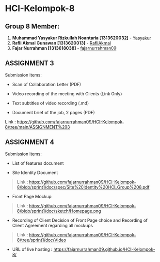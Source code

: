 # HCI-Kelompok-8
## Group 8 Member:
1. **Muhammad Yasyakur Rizkullah Noantaria [1313620032]** - [Yasyakur](https://github.com/Yasyakur)
2. **Rafli Akmal Gunawan [1313620013]** - [RafliAkmal](https://github.com/RafliAkmal)
3. **Fajar Nurrahman [1313618038]** - [fajarnurrahman09](https://github.com/fajarnurrahman09)

## ASSIGNMENT 3
Submission Items:
- Scan of Collaboration Letter (PDF)

- Video recording of the meeting with Clients (Link Only)

- Text subtitles of video recording (.md)

- Document brief of the job, 2 pages (PDF)

Link : https://github.com/fajarnurrahman09/HCI-Kelompok-8/tree/main/ASSIGNMENT%203

## ASSIGNMENT 4
Submission Items: 
- List of features document 
>  
- Site Identity Document 
> Link : https://github.com/fajarnurrahman09/HCI-Kelompok-8/blob/sprint1/doc/spec/Site%20Identity%20HCI_Group%208.pdf
- Front Page Mockup
> Link : https://github.com/fajarnurrahman09/HCI-Kelompok-8/blob/sprint1/doc/sketch/Homepage.png
- Recording of Client Decision of Front Page choice and Recording of Client Agreement regarding all mockups
> Link : https://github.com/fajarnurrahman09/HCI-Kelompok-8/tree/sprint1/doc/Video
- URL of live hosting : https://fajarnurrahman09.github.io/HCI-Kelompok-8/


